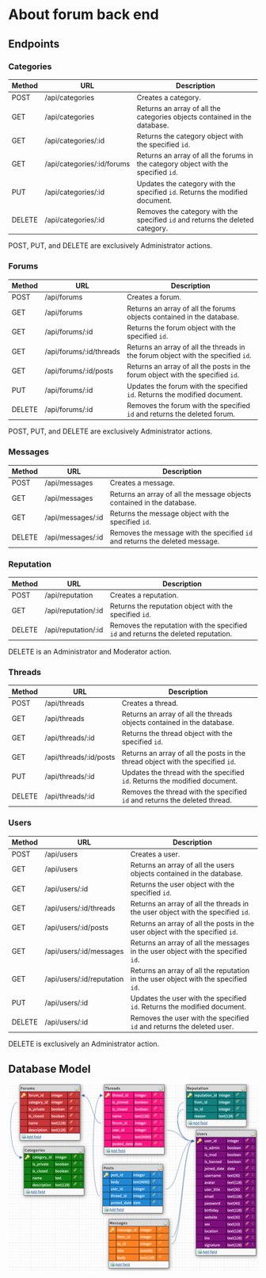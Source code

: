 # About forum back end

## Endpoints

### Categories

| Method | URL            | Description                                                                                                                       |
| ------ | -------------- | --------------------------------------------------------------------------------------------------------------------------------- |
| POST   | /api/categories     | Creates a category.                                                              |
| GET    | /api/categories     | Returns an array of all the categories objects contained in the database.                                                               |
| GET    | /api/categories/:id | Returns the category object with the specified `id`.                                                                                  |
| GET    | /api/categories/:id/forums | Returns an array of all the forums in the category object with the specified `id`.                                                                                  |
| PUT    | /api/categories/:id | Updates the category with the specified `id`. Returns the modified document. |
| DELETE | /api/categories/:id | Removes the category with the specified `id` and returns the deleted category.                                                            |

POST, PUT, and DELETE are exclusively Administrator actions.

### Forums

| Method | URL            | Description                                                                                                                       |
| ------ | -------------- | --------------------------------------------------------------------------------------------------------------------------------- |
| POST   | /api/forums     | Creates a forum.                                                              |
| GET    | /api/forums     | Returns an array of all the forums objects contained in the database.                                                               |
| GET    | /api/forums/:id | Returns the forum object with the specified `id`.                                                                                  |
| GET    | /api/forums/:id/threads | Returns an array of all the threads in the forum object with the specified `id`.                                                                                  |
| GET    | /api/forums/:id/posts | Returns an array of all the posts in the forum object with the specified `id`.                                                                                  |
| PUT    | /api/forums/:id | Updates the forum with the specified `id`. Returns the modified document. |
| DELETE | /api/forums/:id | Removes the forum with the specified `id` and returns the deleted forum.                                                            |

POST, PUT, and DELETE are exclusively Administrator actions.

### Messages

| Method | URL            | Description                                                                                                                       |
| ------ | -------------- | --------------------------------------------------------------------------------------------------------------------------------- |
| POST   | /api/messages     | Creates a message.                                                              |
| GET    | /api/messages     | Returns an array of all the message objects contained in the database.                                                               |
| GET    | /api/messages/:id | Returns the message object with the specified `id`.                                                                                  |
| DELETE | /api/messages/:id | Removes the message with the specified `id` and returns the deleted message.                                                            |

### Reputation

| Method | URL            | Description                                                                                                                       |
| ------ | -------------- | --------------------------------------------------------------------------------------------------------------------------------- |
| POST   | /api/reputation     | Creates a reputation.                                                              |
| GET    | /api/reputation/:id | Returns the reputation object with the specified `id`.                                                                                  |
| DELETE | /api/reputation/:id | Removes the reputation with the specified `id` and returns the deleted reputation.                                                            |

DELETE is an Administrator and Moderator action.

### Threads

| Method | URL            | Description                                                                                                                       |
| ------ | -------------- | --------------------------------------------------------------------------------------------------------------------------------- |
| POST   | /api/threads     | Creates a thread.                                                              |
| GET    | /api/threads     | Returns an array of all the threads objects contained in the database.                                                               |
| GET    | /api/threads/:id | Returns the thread object with the specified `id`.                                                                                  |
| GET    | /api/threads/:id/posts | Returns an array of all the posts in the thread object with the specified `id`.                                                                                  |
| PUT    | /api/threads/:id | Updates the thread with the specified `id`. Returns the modified document. |
| DELETE | /api/threads/:id | Removes the thread with the specified `id` and returns the deleted thread.                                                            |

### Users

| Method | URL            | Description                                                                                                                       |
| ------ | -------------- | --------------------------------------------------------------------------------------------------------------------------------- |
| POST   | /api/users     | Creates a user.                                                              |
| GET    | /api/users     | Returns an array of all the users objects contained in the database.                                                               |
| GET    | /api/users/:id | Returns the user object with the specified `id`.                                                                                  |
| GET    | /api/users/:id/threads | Returns an array of all the threads in the user object with the specified `id`.                                                                                  |
| GET    | /api/users/:id/posts | Returns an array of all the posts in the user object with the specified `id`.                                                                                  |
| GET    | /api/users/:id/messages | Returns an array of all the messages in the user object with the specified `id`.                                                                                  |
| GET    | /api/users/:id/reputation | Returns an array of all the reputation in the user object with the specified `id`.                                                                                  |
| PUT    | /api/users/:id | Updates the user with the specified `id`. Returns the modified document. |
| DELETE | /api/users/:id | Removes the user with the specified `id` and returns the deleted user.                                                            |

DELETE is exclusively an Administrator action.

## Database Model

![alt text](../images/database/database-model.png "Database Model")